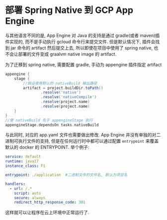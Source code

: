 # 部署 Spring Native 到 GCP App Engine

与其他语言不同的是, App Engine 对 Java 的支持是通过 gradle(或者 maven)插件实现的, 而不是手动执行 gcloud 命令行来提交文件. 但是默认情况下, 插件会找到 jar 命令的 artifact 然后提交上去, 所以即使在项目中使用了 spring native, 也不会让部署的文件变成 graalvm native image 的 artifact.

为了迁移到 spring native, 需要配置 gradle, 手动为 appengine 插件指定 artifact

```groovy
appengine {
    stage {
        //假设使用默认的 nativeBuild 输出路径
        artifact = project.buildDir.toPath()
                .resolve('native')
                .resolve('nativeCompile')
                .resolve(project.name)
                .resolve(project.name)
    }
}
//使 nativeBuild 先于 appengineStage 执行
appengineStage.dependsOn tasks.nativeBuild
```

与此同时, 对应的  app.yaml 文件也需要做出修改. App Engine 并没有单独的对二进制可执行文件的支持, 但是在任何运行时中都可以通过配置 `entrypoint` 来覆盖默认的 docker 的 ENTRYPOINT. 举个例子:

```yaml
service: default
runtime: java17
instance_class: F1

entrypoint: ./application  #二进制文件的文件名, 默认为项目名

handlers:
  - url: /.*
    script: auto
    secure: always
    redirect_http_response_code: 301
```

这样就可以让程序在云上环境中正常运行了.
